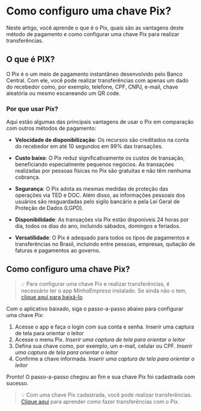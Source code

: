# Como configuro uma chave Pix? 

Neste artigo, você aprende o que é o Pix, quais são as vantagens deste método de pagamento e como configurar uma chave Pix para realizar transferências. 

## O que é PIX?

O Pix é o um meio de pagamento instantâneo desenvolvido pelo Banco Central. Com ele, você pode realizar transferências com apenas um dado do recebedor como, por exemplo, telefone, CPF, CNPJ, e-mail, chave aleatória ou mesmo escaneando um QR code.

### Por que usar Pix?

Aqui estão algumas das principais vantagens de usar o Pix em comparação com outros métodos de pagamento:

- **Velocidade de disponibilização**: Os recursos são creditados na conta do recebedor em até 10 segundos em 99% das transações.
  
- **Custo baixo**: O Pix reduz significativamente os custos de transação, beneficiando especialmente pequenos negócios. As transações realizadas por pessoas físicas no Pix são gratuitas e não têm nenhuma cobrança.

- **Segurança**: O Pix adota as mesmas medidas de proteção das operações via TED e DOC. Além disso, as informações pessoais dos usuários são resguardadas pelo sigilo bancário e pela Lei Geral de Proteção de Dados (LGPD).
  
- **Disponibilidade**: As transações via Pix estão disponíveis 24 horas por dia, todos os dias do ano, incluindo sábados, domingos e feriados.
  
- **Versatilidade**: O Pix é adequado para todos os tipos de pagamentos e transferências no Brasil, incluindo entre pessoas, empresas, quitação de faturas e pagamentos ao governo.


## Como configuro uma chave Pix?

> :bulb: Para configurar uma chave Pix e realizar transferências, é necessário ter o app *MinhaEmpresa* instalado. Se ainda não o tem, [clique aqui para baixá-lo](#).
 
Com o aplicativo baixado, siga o passo-a-passo abaixo para configurar uma chave Pix:

1. Acesse o app e faça o login com sua conta e senha. Inserir uma captura de tela para orientar o leitor
2. Acesse o menu Pix. *Inserir uma captura de tela para orientar o leitor*
3. Defina sua chave como, por exemplo, um e-mail, celular ou CPF. *Inserir uma captura de tela para orientar o leitor*
4. Confirme a chave informada. *Inserir uma captura de tela para orientar o leitor*

Pronto! O passo-a-passo chegou ao fim e sua chave Pix foi cadastrada com sucesso.

> :bulb: Com uma chave Pix cadastrada, você pode realizar transferências. [Clique aqui](#) para aprender como fazer transferências com o Pix.
 


